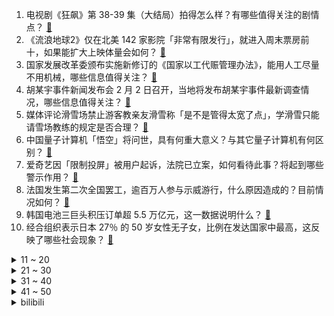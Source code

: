 1. 电视剧《狂飙》第 38-39 集（大结局）拍得怎么样？有哪些值得关注的剧情点？ [:link:](https://www.zhihu.com/question/580867535)
2. 《流浪地球2》仅在北美 142 家影院「非常有限发行」，就进入周末票房前十，如果能扩大上映体量会如何？ [:link:](https://www.zhihu.com/question/581581357)
3. 国家发展改革委颁布实施新修订的《国家以工代赈管理办法》，能用人工尽量不用机械，哪些信息值得关注？ [:link:](https://www.zhihu.com/question/581725234)
4. 胡某宇事件新闻发布会 2 月 2 日召开，当地将发布胡某宇事件最新调查情况，哪些信息值得关注？ [:link:](https://www.zhihu.com/question/581719864)
5. 媒体评论滑雪场禁止游客教亲友滑雪称「是不是管得太宽了点」，学滑雪只能请雪场教练的规定是否合理？ [:link:](https://www.zhihu.com/question/581353254)
6. 中国量子计算机「悟空」将问世，具有何重大意义？与其它量子计算机有何区别？ [:link:](https://www.zhihu.com/question/581693432)
7. 爱奇艺因「限制投屏」被用户起诉，法院已立案，如何看待此事？将起到哪些警示作用？ [:link:](https://www.zhihu.com/question/581703548)
8. 法国发生第二次全国罢工，逾百万人参与示威游行，什么原因造成的？目前情况如何？ [:link:](https://www.zhihu.com/question/581603805)
9. 韩国电池三巨头积压订单超 5.5 万亿元，这一数据说明什么？ [:link:](https://www.zhihu.com/question/581323055)
10. 经合组织表示日本 27％ 的 50 岁女性无子女，比例在发达国家中最高，这反映了哪些社会现象？ [:link:](https://www.zhihu.com/question/578281704)
<details>
<summary>11 ~ 20</summary>

11. 近日一小男孩观赏海鸥时，在父母的帮助下抓海鸥强行塞进塑料袋引发热议，如何看待此行为？ [:link:](https://www.zhihu.com/question/581632735)
12. 《狂飙》里徐江的儿子妥妥的富二代，为什么要去电鱼？ [:link:](https://www.zhihu.com/question/581483000)
13. 外媒称中国对自韩赴华旅客进行核酸检测，外交部称「对个别国家不得不按照对等原则回应」，如何解读？ [:link:](https://www.zhihu.com/question/581700919)
14. 美联储开启 2023 年首次加息，宣布加息 25 个基点，将产生哪些影响？ [:link:](https://www.zhihu.com/question/581774857)
15. 市委书记公开自己手机号要「当好服务员」，称「企业有需求，可以直接报给我」，如何看待此发言？ [:link:](https://www.zhihu.com/question/581136687)
16. 邢铭友教授预测「第二轮感染高峰在 3-5 月，感觉不会明显」，如何从医学角度分析？应提前做好哪些准备？ [:link:](https://www.zhihu.com/question/581775620)
17. 2022 年新生儿 956 万， 2021 年高校招生超过 1000 万，会不会很多学校关停老师失业？ [:link:](https://www.zhihu.com/question/581419371)
18. ChatGPT 离真正的商业化落地还有多远？ [:link:](https://www.zhihu.com/question/578492084)
19. 《流浪地球 2》中有哪些科技产品是已经或正在实现的？ [:link:](https://www.zhihu.com/question/580036756)
20. 本科期间没有任何荣誉，考研复试时影响大吗? [:link:](https://www.zhihu.com/question/329340443)
</details>
<details>
<summary>21 ~ 30</summary>

21. 男子妄想一夜暴富，偷面值 2 万多元的刮刮乐，刮出 9000 元，如何看待此事？该男子会面临何种处罚？ [:link:](https://www.zhihu.com/question/581631847)
22. 为什么国标电动车要限速 25，自行车超过 25 却都很正常？ [:link:](https://www.zhihu.com/question/580602219)
23. 2 月 1 日，全面实行股票发行注册制改革正式启动，哪些信息值得关注？将产生哪些影响？ [:link:](https://www.zhihu.com/question/581712822)
24. 如何评价 iG 新人上单选手 yskm？ [:link:](https://www.zhihu.com/question/579255820)
25. 如何评价剧版《三体》第 19 集？ [:link:](https://www.zhihu.com/question/580531343)
26. 《狂飙》老默为什么甘愿守着个鱼摊，不赚大钱呢？ [:link:](https://www.zhihu.com/question/580825789)
27. 曾光称 80%-90% 的人群自然感染后已获得天然免疫，中国的免疫屏障已基本建立，如何看待这一说法？ [:link:](https://www.zhihu.com/question/581655771)
28. 为什么婴儿明明很困却拼命反抗哄睡？ [:link:](https://www.zhihu.com/question/326867217)
29. 小米电视上线宽带电视服务，可摆脱电视机顶盒限制，这项服务的原理是怎样的？未来有哪些可以应用的空间？ [:link:](https://www.zhihu.com/question/581095704)
30. 网传昆山一男医生社交平台发女患者私密照，官方回应称「已暂停执业」，如何从法律角度分析此事？ [:link:](https://www.zhihu.com/question/581628479)
</details>
<details>
<summary>31 ~ 40</summary>

31. 医院医生打开安瓿瓶，会不会玻璃渣子弄到药水里注射到身体里? [:link:](https://www.zhihu.com/question/580648547)
32. 广西一男生和女生初四相亲，初八直接订婚，并表示「快准狠解决战斗，不耽误年后上班」，如何看待闪婚行为？ [:link:](https://www.zhihu.com/question/581495357)
33. 为什么因陀罗转世的佐助没有哥哥鼬天赋高？ [:link:](https://www.zhihu.com/question/333476267)
34. 比尔•盖茨表示 AI 颇具革命性，不太看好 Web3 和元宇宙，你看好吗？ [:link:](https://www.zhihu.com/question/578465450)
35. 《狂飙》中你最讨厌的角色是谁？ [:link:](https://www.zhihu.com/question/581398000)
36. 美国司法部正在搜查拜登位于特拉华州的住所，此事或将如何进展？哪些信息值得关注？ [:link:](https://www.zhihu.com/question/581755145)
37. 超 20 省份去年居民人均可支配收入出炉「京沪逼近 8 万，浙江首超 6 万」，哪些信息值得关注？ [:link:](https://www.zhihu.com/question/581045265)
38. 女子过年在家练车撞破围墙，轿车坠入 4 米深河一家 3 人遇难，初学者的练车安全应如何保障？ [:link:](https://www.zhihu.com/question/580864738)
39. 《狂飙》里的高启强明明是黑恶势力头子，为什么圈粉无数？ [:link:](https://www.zhihu.com/question/581293347)
40. 如何评价最高搭载 4090 的机械师曙光 16 Pro？ [:link:](https://www.zhihu.com/question/581731408)
</details>
<details>
<summary>41 ~ 50</summary>

41. 如何看待楼市寒意开始传向土地市场，2022 年土地购置面积 10052 万平方米同比减半？ [:link:](https://www.zhihu.com/question/581052128)
42. 乌克兰阵亡士兵家属询问战场境况时却被军方直接制止「噤声」，如何看待此行为？这会带来怎样的影响？ [:link:](https://www.zhihu.com/question/580968056)
43. 《狂飙》中为什么高启强做的一切都没有骗到指导组？ [:link:](https://www.zhihu.com/question/581147435)
44. 新的一年打算减肥，上班族每天骑自行车通勤，会变瘦吗？ [:link:](https://www.zhihu.com/question/581069745)
45. 为什么提到《原神》2023新春短篇「鱼灯」，会有人认为是游戏宣传传统文化、而不是蹭传统文化热度? [:link:](https://www.zhihu.com/question/581359716)
46. 一年级小朋友学校没有要求寒假作业，假期家长是否有必要给孩子布置一些作业？ [:link:](https://www.zhihu.com/question/575083783)
47. 内心强大的人有什么样的习惯？ [:link:](https://www.zhihu.com/question/571523491)
48. 《英雄联盟》对线打不过叫打野帮忙是错的吗？ [:link:](https://www.zhihu.com/question/580846631)
49. 为什么说暴雪网易复合几乎不可能？ [:link:](https://www.zhihu.com/question/580550861)
50. 你见过的最节俭最会省钱的人是什么样的？ [:link:](https://www.zhihu.com/question/28425100)
</details><details>
<summary>bilibili</summary>

1. 【时代少年团】「乌托邦乐园」《烟花升停在星夜》纯享版 [:link:](//www.bilibili.com/video/BV1yd4y1H7Xq)
2. 头好痒，要长脑子了 [:link:](//www.bilibili.com/video/BV1WD4y1J7b7)
3. 我留得住大肠本味，却留不住你 [:link:](//www.bilibili.com/video/BV1kR4y1b7ad)
4. 高中生，相信我，它会让你离清华近一点。 [:link:](//www.bilibili.com/video/BV1Xv4y167WD)
5. 1万张流浪地球的票根，让我看到了中国电影的希望 [:link:](//www.bilibili.com/video/BV1tR4y1b7wM)
6. 禁止废话：为什么火车的铁轨不能摸？涨知识了 [:link:](//www.bilibili.com/video/BV18s4y147Qo)
7. 《又又又开业了》 [:link:](//www.bilibili.com/video/BV1ov4y167GC)
8. 理发师回农村给爸爸剪了个“父子情深”的发型... [:link:](//www.bilibili.com/video/BV1q84y1L7Fd)
9. 服务员怕我饿着，巨型肉串接连不断，顶级大厨保留牛肉本来味道【梦幻联动ep03-Latina】 [:link:](//www.bilibili.com/video/BV13s4y1x7ee)
10. 悠悠球挑战——双球离线 [:link:](//www.bilibili.com/video/BV1FT411C7jC)
<details>
<summary>11 ~ 20</summary>

11. 《关于我自己出钱包场请亲朋好友看流浪地球2这件事》 [:link:](//www.bilibili.com/video/BV1QM411v7ji)
12. 我保留了一部分寒假作业 [:link:](//www.bilibili.com/video/BV1V24y167S2)
13. 这玩意怎么能失传呢！！！？ [:link:](//www.bilibili.com/video/BV18T411o7TT)
14. 骑行东北受伤后休息的第五天，和大家聊聊天，后天出发，本集时间长慎入 [:link:](//www.bilibili.com/video/BV1mY411Q7H1)
15. 开 床 去 旅 行 [:link:](//www.bilibili.com/video/BV1gM4y197ii)
16. 离谱！兄弟们竟然为了女神大打出手！！！ [:link:](//www.bilibili.com/video/BV1VM4y1R7vp)
17. 在漫展上看到社畜二次元跳《这么可爱真是抱歉》 [:link:](//www.bilibili.com/video/BV1AY411Q7xk)
18. 60级究极鼠王，玩2年不刷圣遗物，看完号整个人都不正常了！ [:link:](//www.bilibili.com/video/BV1bG4y1M7p5)
19. 【狂飙 群像】丨以 父 之 名 [:link:](//www.bilibili.com/video/BV19x4y177ni)
20. 阴阳怪气、鄙视链、网暴、互喷，为何互联网环境这么烂？【围炉夜话】 [:link:](//www.bilibili.com/video/BV1wA411r7vb)
</details>
<details>
<summary>21 ~ 30</summary>

21. 明日方舟PRTS终端开机动画+音效 [附安装教程] [:link:](//www.bilibili.com/video/BV1uT411C7e4)
22. 找男朋友一定要找爱打游戏的 [:link:](//www.bilibili.com/video/BV1d3411X75A)
23. 听说“九转大肠”制作难度挺大？今儿个我来试试水。 [:link:](//www.bilibili.com/video/BV1DT411o76h)
24. 【warma爆炸电台】曾经性格阴沉的我正在分享创作心得与日常【第十一期】 [:link:](//www.bilibili.com/video/BV1Ex4y177xd)
25. 永远的26岁喵雪儿｜做逍遥猫仙，去喵星过元宵去啦 [:link:](//www.bilibili.com/video/BV1ox4y177fC)
26. 有山先生锐评《满江红》，大言炎炎，暴论迭出 [:link:](//www.bilibili.com/video/BV1uP4y167Tm)
27. 这游戏玩的我头皮发麻.... [:link:](//www.bilibili.com/video/BV1hY411Q7tp)
28. 网课平板玩奥特曼格斗，一会儿功夫3000块冇了？ [:link:](//www.bilibili.com/video/BV1ZY411D7sk)
29. 普京的最高理想！让欧洲战栗的女帝！《叶卡捷琳娜》P1 [:link:](//www.bilibili.com/video/BV1xY4y1d7uk)
30. 耍把戏 但是开学 [:link:](//www.bilibili.com/video/BV1K341197cc)
</details>
<details>
<summary>31 ~ 40</summary>

31. 他们都是《狂飙》安欣的真实原型 [:link:](//www.bilibili.com/video/BV1n84y1L7CX)
32. “活着的意义，就是活着本身”｜致敬每一个努力活着的你和我。 [:link:](//www.bilibili.com/video/BV1fD4y1E7cj)
33. 无意中发现自己11年前居然在游戏里认了个爹！？【上集】 [:link:](//www.bilibili.com/video/BV15y4y1R7kj)
34. ⚡谁 是 生 草 王⚡ [:link:](//www.bilibili.com/video/BV1vR4y1b7h7)
35. ⚠️原神氪金38W慈善博主，在线送10只夜兰＋胡桃＋迪希雅！！！ [:link:](//www.bilibili.com/video/BV18Y4y1d7GM)
36. 当村子消失那一天，我才发现我也是凶手 [:link:](//www.bilibili.com/video/BV1n341197Gf)
37. “光头强活到现在也是奇迹了” [:link:](//www.bilibili.com/video/BV18R4y1h7YB)
38. 【原神】顶级手法的变强之路 [:link:](//www.bilibili.com/video/BV1J8411G7y2)
39. 怎样给里面的家人们送东西 [:link:](//www.bilibili.com/video/BV1Z24y1z7DC)
40. 疑似ikun新暗号流出 [:link:](//www.bilibili.com/video/BV1x34y1f7oT)
</details>
<details>
<summary>41 ~ 50</summary>

41. 他一元中满命，我一抽送寿命 [:link:](//www.bilibili.com/video/BV1424y167MX)
42. 盘点96个明星&UP主服装品牌，谁在割韭菜? [:link:](//www.bilibili.com/video/BV1BY411Q72n)
43. 你愿意回到8年前的利刃华尔兹吗？ [:link:](//www.bilibili.com/video/BV15A411C7yU)
44. 《PPAP》&原神：“种门”里应该让谁来堆精通呢？ [:link:](//www.bilibili.com/video/BV1KT411Z7t2)
45. 九十万粉丝感谢！！！！！ [:link:](//www.bilibili.com/video/BV1NT411Z7TF)
46. 钻石矿脉 我的世界永恒的MC生存 二周目EP10 [:link:](//www.bilibili.com/video/BV1GA411r76q)
47. 《流浪地球3之刘培强和moss的禁忌之恋》【鉴定网络热门奇葩小说】 [:link:](//www.bilibili.com/video/BV1Cy4y1Q7SL)
48. 窗外的男人 2，我看见了它的真面目，全结局 [:link:](//www.bilibili.com/video/BV1dT411o7z3)
49. baby这不是纽约，这是东北 [:link:](//www.bilibili.com/video/BV1EA411C7ff)
50. 《光与夜之恋》情热至深活动PV：Tempted Heart [:link:](//www.bilibili.com/video/BV1mT411o71Y)
</details>
<details>
<summary>51 ~ 60</summary>

51. 中国古代史知识点速记之元朝 [:link:](//www.bilibili.com/video/BV1CD4y1J7zt)
52. 竞技场之战 [:link:](//www.bilibili.com/video/BV1VY4y1d7V4)
53. 当你能做到运用自如的时候 [:link:](//www.bilibili.com/video/BV18A411C7wt)
54. 当时刷到这个视频的时候有些震惊，没想到能在医院播放，如果我的视频能给病人带来快乐，这是我的荣耀，同时也希望病人早日康复[给心心][拥抱] [:link:](//www.bilibili.com/video/BV1ov4y167s5)
55. 【海绵宝宝】九 转 大 肠 [:link:](//www.bilibili.com/video/BV1sA411r7kn)
56. 开局小年费！拿下王之哈莫！从零开始的赛尔号#1 [:link:](//www.bilibili.com/video/BV1Y84y1L7nX)
57. 海鲜橡皮筋有多重？不秤不知道一秤肉在疼 [:link:](//www.bilibili.com/video/BV1W84y1L76R)
58. 九 转 大 肠 D L C [:link:](//www.bilibili.com/video/BV1j8411G78o)
59. 只因知道了这15个神级网站，就能白嫖全世界资源！照片/壁纸/AI语音/音频视频素材/图标/插画/字体/电子书/画作/地图 [:link:](//www.bilibili.com/video/BV1nR4y1h7WM)
60. 【基德】用力爱了20年后，我的生活彻底崩溃 [:link:](//www.bilibili.com/video/BV1Ss4y1s7up)
</details>
<details>
<summary>61 ~ 70</summary>

61. 各路Up主来海南作客，都受到了热情招待 [:link:](//www.bilibili.com/video/BV1Q34y1f71H)
62. 今天的功德又笑没了 [:link:](//www.bilibili.com/video/BV1WM4y197EF)
63. 遭了，封印要解除啦！！！ [:link:](//www.bilibili.com/video/BV1cM411i7MN)
64. 人类艺术美学图鉴 [:link:](//www.bilibili.com/video/BV1iy4y197mU)
65. 他比大熊猫还珍贵，唯一能为2700万中国人守住底线的，手语律师唐帅 [:link:](//www.bilibili.com/video/BV1q24y1z7KT)
66. 谁是杀手 2 [:link:](//www.bilibili.com/video/BV17y4y1R7Hu)
67. “ 我还是那个笨蛋琪亚娜 ” [:link:](//www.bilibili.com/video/BV1Sv4y167vG)
68. 【明日方舟】"摆嫖流"3小时速刷帕拉斯皮肤打法，低配萌新没人也能刷，生息演算沙中之火开局与越狱技巧 [:link:](//www.bilibili.com/video/BV15G4y1M7qg)
69. 全程卧槽！一位中国玩家暴肝3年璃月港海灯节！月色很美独身一人 [:link:](//www.bilibili.com/video/BV1Ud4y1H7mH)
70. 春节小妙招 [:link:](//www.bilibili.com/video/BV12M411v7Er)
</details>
<details>
<summary>71 ~ 80</summary>

71. 刘慈欣如何看待《流浪地球2》和电视剧《三体》 [:link:](//www.bilibili.com/video/BV19841137Cf)
72. 欧阳紫樱有你是我的服气 [:link:](//www.bilibili.com/video/BV1ed4y1p7xB)
73. 广东人在这方面是如何做到这么统一的 [:link:](//www.bilibili.com/video/BV1B24y1z7Bv)
74. 【抽象整活】50秒看完《流浪地球2》 [:link:](//www.bilibili.com/video/BV1NM411i7CF)
75. 我 造 了 一 条 龙 [:link:](//www.bilibili.com/video/BV1cY411Q7VZ)
76. 暴雪主播现状！曾经的“炉石春哥”，如今进厂烧电焊 [:link:](//www.bilibili.com/video/BV1uG4y1M71S)
77. 投诉4S店却接到自家领导的电话？隐私如何泄露？【慧小媛】 [:link:](//www.bilibili.com/video/BV1WD4y1J7n9)
78. 让73岁姥爷猜原神角色性别 [:link:](//www.bilibili.com/video/BV1zD4y1E7H5)
79. 好电影是“国家脸面”，更需要有好的“生态环境”【逸语道破】 [:link:](//www.bilibili.com/video/BV1HR4y1872h)
80. 作者会跟自己的画风很像？ [:link:](//www.bilibili.com/video/BV1aG4y1S7CV)
</details>
<details>
<summary>81 ~ 90</summary>

81. 做法简单，有手就会的孜然牛肉！ [:link:](//www.bilibili.com/video/BV1sM4y197hU)
82. 警察：您这手速是要把我笑死吗？ [:link:](//www.bilibili.com/video/BV16s4y1s7c7)
83. 出现了抓它的腚和腚太凉的领养人 [:link:](//www.bilibili.com/video/BV1Av4y1r7K7)
84. 流浪地球2 阿鲲 550W/Moss音乐创作故事 [:link:](//www.bilibili.com/video/BV11y4y197YT)
85. 【飞羽社】编年史、背景设定、隐藏暗线——最全面剖析流浪地球2！ [:link:](//www.bilibili.com/video/BV1qd4y1H7hV)
86. 06女高寒假被分手悲愤交加写出原创melody《写完情歌就分手》 刚给他写完情歌就被分手什么体验？ [:link:](//www.bilibili.com/video/BV1A24y167R2)
87. 【戴建业】家里催婚要不得，但是找对象你也得有技巧啊！ [:link:](//www.bilibili.com/video/BV1TY411S7j5)
88. 原神海灯节速通 | 45秒通关 | 无工具辅助 | 剧情党 [:link:](//www.bilibili.com/video/BV1kT411k79H)
89. 太狠！用国外点赞百万的方法整蛊女友…她真无语了？ [:link:](//www.bilibili.com/video/BV1dx4y1L7Kp)
90. 【花小烙】为什么有的人会对金属过敏？ [:link:](//www.bilibili.com/video/BV1PT411Z7i6)
</details>
<details>
<summary>91 ~ 100</summary>

91. NCT 127《Ay-Yo》MV [:link:](//www.bilibili.com/video/BV1t341197eu)
92. “New boy” [:link:](//www.bilibili.com/video/BV1ST411k7P2)
93. 【散人】打破屏幕！与电脑AI的坑爹决斗i wanna [:link:](//www.bilibili.com/video/BV1pY411S76Q)
94. 明日方舟 生息演算 全视野关卡地图 [:link:](//www.bilibili.com/video/BV1ST411o7Ce)
95. 离歌真的很好听。推荐大家！ [:link:](//www.bilibili.com/video/BV1b8411G7cj)
96. 【原神】  不  像  演  的  2 [:link:](//www.bilibili.com/video/BV1fM4y1X7ow)
97. 五年后的电视机是什么样的 [:link:](//www.bilibili.com/video/BV1nx4y1E7zA)
98. 当你尝试将虚假广告做成游戏... [:link:](//www.bilibili.com/video/BV1Gs4y1s7Jf)
99. 【水果猎人】网络热门水果鉴定34 [:link:](//www.bilibili.com/video/BV1A8411w7gV)
100. 全地面憨批干员 VS 弑君者 【明日方舟/TABS】 [:link:](//www.bilibili.com/video/BV1ud4y1p79o)
</details></details>